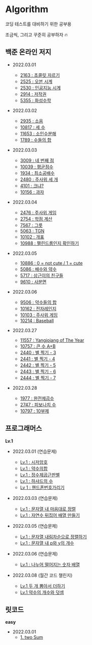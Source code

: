 # Algorithm

코딩 테스트를 대비하기 위한 공부용

조금씩, 그리고 꾸준히 공부하자 🔥

## 백준 온라인 저지

- 2022.03.01

  - [2163 : 초콜릿 자르기](https://github.com/kyhyun/Algorithm/blob/main/BOJ/learning_python_1to50/boj2163.py)
  - [2525 : 오븐 시계](https://github.com/kyhyun/Algorithm/blob/main/BOJ/learning_python_1to50/boj2525.py)
  - [2530 : 인공지능 시계](https://github.com/kyhyun/Algorithm/blob/main/BOJ/learning_python_1to50/boj2530.py)
  - [2914 : 저작권](https://github.com/kyhyun/Algorithm/blob/main/BOJ/learning_python_1to50/boj2914.py)
  - [5355 : 화성수학](https://github.com/kyhyun/Algorithm/blob/main/BOJ/learning_python_1to50/boj5355.py)

- 2022.03.02

  - [2935 : 소음](https://github.com/kyhyun/Algorithm/blob/main/BOJ/learning_python_1to50/boj2935.py)
  - [10817 : 세 수](https://github.com/kyhyun/Algorithm/blob/main/BOJ/learning_python_1to50/boj10817.py)
  - [11653 : 소인수분해](https://github.com/kyhyun/Algorithm/blob/main/BOJ/learning_python_1to50/boj11653.py)
  - [1789 : 수들의 합](https://github.com/kyhyun/Algorithm/blob/main/BOJ/learning_python_1to50/boj1789.py)

- 2022.03.03

  - [3009 : 네 번째 점](https://github.com/kyhyun/Algorithm/blob/main/BOJ/learning_python_1to50/boj3009.py)
  - [10039 : 평균점수](https://github.com/kyhyun/Algorithm/blob/main/BOJ/learning_python_1to50/boj10039.py)
  - [1934 : 최소공배수](https://github.com/kyhyun/Algorithm/blob/main/BOJ/learning_python_1to50/boj1934.py)
  - [2480 : 주사위 세 개](https://github.com/kyhyun/Algorithm/blob/main/BOJ/learning_python_1to50/boj2480.py)
  - [4101 : 크냐?](https://github.com/kyhyun/Algorithm/blob/main/BOJ/learning_python_1to50/boj4101.py)
  - [10156 : 과자](https://github.com/kyhyun/Algorithm/blob/main/BOJ/learning_python_1to50/boj10156.py)

- 2022.03.04

  - [2476 : 주사위 게임](https://github.com/kyhyun/Algorithm/blob/main/BOJ/learning_python_1to50/boj2476.py)
  - [2754 : 학점 계산](https://github.com/kyhyun/Algorithm/blob/main/BOJ/learning_python_1to50/boj2754.py)
  - [7567 : 그릇](https://github.com/kyhyun/Algorithm/blob/main/BOJ/learning_python_1to50/boj7567.py)
  - [5063 : TGN](https://github.com/kyhyun/Algorithm/blob/main/BOJ/learning_python_1to50/boj5063.py)
  - [10102 : 개표 ](https://github.com/kyhyun/Algorithm/blob/main/BOJ/learning_python_1to50/boj10102.py)
  - [10988 : 팰린드롬인지 확인하기](https://github.com/kyhyun/Algorithm/blob/main/BOJ/learning_python_1to50/boj10988.py)

- 2022.03.05

  - [10886 : 0 = not cute / 1 = cute](https://github.com/kyhyun/Algorithm/blob/main/BOJ/learning_python_1to50/boj10886.py)
  - [5086 : 배수와 약수](https://github.com/kyhyun/Algorithm/blob/main/BOJ/learning_python_1to50/boj5086.py)
  - [5717 : 상근이의 친구들](https://github.com/kyhyun/Algorithm/blob/main/BOJ/learning_python_1to50/boj5717.py)
  - [9610 : 사분면](https://github.com/kyhyun/Algorithm/blob/main/BOJ/learning_python_1to50/boj9610.py)

- 2022.03.06

  - [9506 : 약수들의 합](https://github.com/kyhyun/Algorithm/blob/main/BOJ/learning_python_1to50/boj9506.py)
  - [10162 : 전자레인지](https://github.com/kyhyun/Algorithm/blob/main/BOJ/learning_python_1to50/boj10162.py)
  - [10103 : 주사위 게임](https://github.com/kyhyun/Algorithm/blob/main/BOJ/learning_python_1to50/boj10103.py)
  - [10214 : Baseball](https://github.com/kyhyun/Algorithm/blob/main/BOJ/learning_python_1to50/boj10214.py)

- 2022.03.27

  - [11557 : Yangjojang of The Year](https://github.com/kyhyun/Algorithm/blob/main/BOJ/learning_python_1to50/boj11557.py)
  - [10757 : 큰 수 A+B ](https://github.com/kyhyun/Algorithm/blob/main/BOJ/learning_python_1to50/boj10757.py)
  - [2440 : 별 찍기 - 3](https://github.com/kyhyun/Algorithm/blob/main/BOJ/learning_C%2B%2B_51to100/boj2440.py)
  - [2441 : 별 찍기 - 4](https://github.com/kyhyun/Algorithm/blob/main/BOJ/learning_C%2B%2B_51to100/boj2441.py)
  - [2442 : 별 찍기 - 5](https://github.com/kyhyun/Algorithm/blob/main/BOJ/learning_C%2B%2B_51to100/boj2442.py)
  - [2443 : 별 찍기 - 6](https://github.com/kyhyun/Algorithm/blob/main/BOJ/learning_C%2B%2B_51to100/boj2443.py)
  - [2444 : 별 찍기 - 7](https://github.com/kyhyun/Algorithm/blob/main/BOJ/learning_C%2B%2B_51to100/boj2444.py)

- 2022.03.28
  - [1977 : 완전제곱수]()
  - [2747 : 피보나치 수]()
  - [10797 : 10부제]()

## 프로그래머스

**Lv.1**

- 2022.03.01 (연습문제)

  - [Lv.1 : 시저암호](https://github.com/kyhyun/Algorithm/blob/main/Programmers/Level_1/basic/%EC%8B%9C%EC%A0%80%EC%95%94%ED%98%B8.js)
  - [Lv.1 : 약수의합](https://github.com/kyhyun/Algorithm/blob/main/Programmers/Level_1/basic/%EC%95%BD%EC%88%98%EC%9D%98%ED%95%A9.js)
  - [Lv.1 : 정수제곱근판별](https://github.com/kyhyun/Algorithm/blob/main/Programmers/Level_1/basic/%EC%A0%95%EC%88%98%EC%A0%9C%EA%B3%B1%EA%B7%BC%ED%8C%90%EB%B3%84.js)
  - [Lv.1 : 하샤드의 수](https://github.com/kyhyun/Algorithm/blob/main/Programmers/Level_1/basic/%ED%95%98%EC%83%A4%EB%93%9C%EC%9D%98%EC%88%98.js)
  - [Lv 1 : 핸드폰번호가리기](https://github.com/kyhyun/Algorithm/blob/main/Programmers/Level_1/basic/%ED%95%B8%EB%93%9C%ED%8F%B0%EB%B2%88%ED%98%B8%EA%B0%80%EB%A6%AC%EA%B8%B0.js)

- 2022.03.03 (연습문제)

  - [Lv.1 : 문자열 내 마음대로 정렬](https://github.com/kyhyun/Algorithm/blob/main/Programmers/Level_1/basic/%EB%AC%B8%EC%9E%90%EC%97%B4%EC%95%88%EC%97%90%EB%A7%88%EC%9D%8C%EB%8C%80%EB%A1%9C%EC%A0%95%EB%A0%AC.js)
  - [Lv.1 : 자연수 뒤집어 배열 만들기](https://github.com/kyhyun/Algorithm/blob/main/Programmers/Level_1/basic/%EC%9E%90%EC%97%B0%EC%88%98%EB%92%A4%EC%A7%91%EC%96%B4%EB%B0%B0%EC%97%B4%EB%A7%8C%EB%93%A4%EA%B8%B0.js)

- 2022.03.05 (연습문제)

  - [Lv.1 : 문자열 내림차순으로 정렬하기](https://github.com/kyhyun/Algorithm/blob/main/Programmers/Level_1/basic/%EB%AC%B8%EC%9E%90%EC%97%B4%EB%82%B4%EB%A6%BC%EC%B0%A8%EC%88%9C%EC%9C%BC%EB%A1%9C%EC%A0%95%EB%A0%AC.js)
  - [Lv.1 : 문자열 내 p와 y의 개수](https://github.com/kyhyun/Algorithm/blob/main/Programmers/Level_1/basic/%EB%AC%B8%EC%9E%90%EC%97%B4%EB%82%B4p%EC%99%80y%EC%9D%98%EA%B0%9C%EC%88%98.js)

- 2022.03.06 (연습문제)

  - [Lv.1 : 나누어 떨어지는 숫자 배열](https://github.com/kyhyun/Algorithm/blob/main/Programmers/Level_1/basic/%EB%82%98%EB%88%84%EC%96%B4%EB%96%A8%EC%96%B4%EC%A7%80%EB%8A%94%EC%88%AB%EC%9E%90%EB%B0%B0%EC%97%B4.js)

- 2022.03.08 (월간 코드 챌린지)
  - [Lv.1 두 개 뽐아서 더하기]()
  - [Lv.1 약수의 개수와 덧셈]()

## 릿코드

**easy**

- 2022.03.01
  - [1. two Sum](https://github.com/kyhyun/Algorithm/blob/main/LeetCode/easy/twoSum.js)
